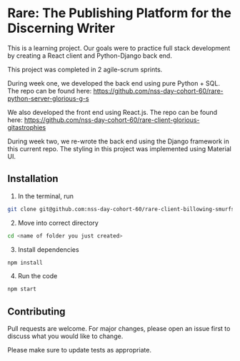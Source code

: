 # Rare: The Publishing Platform for the Discerning Writer

This is a learning project. Our goals were to practice full stack development by creating a React client and Python-Django back end.

This project was completed in 2 agile-scrum sprints.

During week one, we developed the back end using pure Python + SQL. The repo can be found here: 
https://github.com/nss-day-cohort-60/rare-python-server-glorious-g-s

We also developed the front end using React.js. The repo can be found here: 
https://github.com/nss-day-cohort-60/rare-client-glorious-gitastrophies

During week two, we re-wrote the back end using the Django framework in this current repo.
The styling in this project was implemented using Material UI. 

## Installation


1. In the terminal, run 
```bash
git clone git@github.com:nss-day-cohort-60/rare-client-billowing-smurfs.git
```
2. Move into correct directory
```bash
cd <name of folder you just created>
```

3. Install dependencies
```bash
npm install
```
4. Run the code
```bash
npm start
```

## Contributing

Pull requests are welcome. For major changes, please open an issue first
to discuss what you would like to change.

Please make sure to update tests as appropriate.
